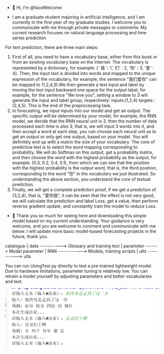 - 👋 Hi, I’m @faceWelcome

- I am a graduate student majoring in artificial intelligence, and I am currently in the first year of my graduate studies. I welcome you to communicate with me through private messages or comments. My current research focuses on natural language 
processing and time series prediction

For text prediction, there are three main steps:
1. First of all, you need to have a vocabulary base, either from this book or from an existing vocabulary base on the Internet. The vocabulary is represented by a dictionary, for example: {' 我 ': 1,' 们' : 2, '你' : 3, '爱' : 4}. Then, the input text is divided into words and mapped to the unique expression of the vocabulary, for example, the sentence "我们爱你" can be mapped to (1,2,4,3).We then generate a text input and label by moving the text input backward one space for the output label, for example, for the sentence "We love you", setting a window to 3 will generate the input and label group, respectively: inputs:(1,2,4) targets :(2,4,5). This is the end of the preprocessing task.
2. In forecasting, we input inputs into our model and get an output. The specific output will be determined by your model, for example, the RNN model, we decide that the RNN neural unit is 3, then the number of data processed each time is also 3, that is, we will input 3 words into it, and then accept a word at each step, you can choose each neural unit as to get an output or only get one output, based on your model. You will definitely end up with a matrix the size of your vocabulary. The core of predictive text is to select the word mapping corresponding to probability. We will do Softmax on this output, get a probability matrix, and then choose the word with the highest probability as the output, for example: (0.3, 0.2, 0.4, 0.1), from which we can see that the position with the highest probability is the output word, that is, the third position, corresponding to the word "你" in the vocabulary we just illustrated. So understanding the above section, you understand the core of textual prediction.
3. Finally, we will get a complete prediction proof, if we get a prediction of (3,2,4), that is, "爱你我", it can be seen that the effect is not very good, we will calculate the prediction and label Loss, get a value, then perform reverse gradient update, and constantly train the model to reduce Loss.

- 👋 Thank you so much for seeing here and downloading this simple model based on my current understanding. Your guidance is very welcome, and you are welcome to comment and communicate with me below. I will update more basic model-based forecasting projects in the future, thank you.

catalogue-| data -----------> Glossary and training text
          | parameter ------> Model parameter
          | RNN ------------> Models, training scripts
          | ults -----------> ults

You can run UsingTest.py directly to test a pre-trained lightweight model. Due to hardware limitations, parameter tuning is relatively low. You can retrain a model yourself by adjusting parameters and better vocabularies and text.

![image](https://github.com/faceWelcome/Text-prediction-model-based-on-RNN/blob/main/IMG/8f5a8c7d-1bd8-4350-af47-83f4c58de17c.png)
